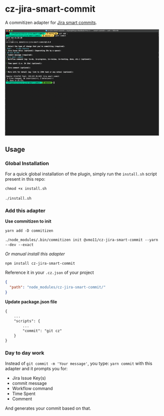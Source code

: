 # cz-jira-smart-commit

A commitizen adapter for [Jira smart commits](https://confluence.atlassian.com/display/FISHEYE/Using+smart+commits).

![Screenshot](other/screen-shot.png)

## Usage

### Global Installation

For a quick global installation of the plugin, simply run the `install.sh` script present in this repo:

```
chmod +x install.sh

./install.sh
```

### Add this adapter

**Use commitizen to init**

```
yarn add -D commitizen
```

```
./node_modules/.bin/commitizen init @vmo11/cz-jira-smart-commit --yarn --dev --exact
```

_Or manual install this adapter_

```
npm install cz-jira-smart-commit
```

Reference it in your `.cz.json` of your project

```json
{
  "path": "node_modules/cz-jira-smart-commit/"
}
```

**Update package.json file**

```
{
    ...
    "scripts": {
        ...
        "commit": "git cz"
    }
}
```

### Day to day work

Instead of `git commit -m 'Your message'`, you type: `yarn commit` with this adapter and it prompts you for:

- Jira Issue Key(s)
- commit message
- Workflow command
- Time Spent
- Comment

And generates your commit based on that.
